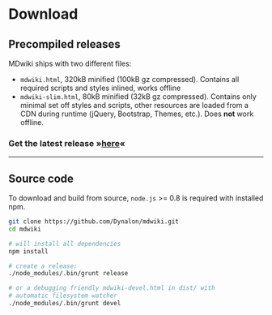 Download
========

Precompiled releases
--------------------


MDwiki ships with two different files:

  * `mdwiki.html`, 320kB minified (100kB gz compressed). Contains all required scripts and styles inlined, works offline
  * `mdwiki-slim.html`, 80kB minified (32kB gz compressed). Contains only minimal set off styles and scripts, other resources are loaded from a CDN during runtime (jQuery, Bootstrap, Themes, etc.). Does __not__ work offline.

### Get the latest release &raquo;[here][release_dl]&laquo;


  [release_dl]: https://github.com/Dynalon/mdwiki/releases

* * *

Source code
-----------

To download and build from source, `node.js` >= 0.8 is required with installed npm.


```bash
git clone https://github.com/Dynalon/mdwiki.git
cd mdwiki

# will install all dependencies
npm install

# create a release:
./node_modules/.bin/grunt release

# or a debugging friendly mdwiki-devel.html in dist/ with
# automatic filesystem watcher
./node_modules/.bin/grunt devel

```

